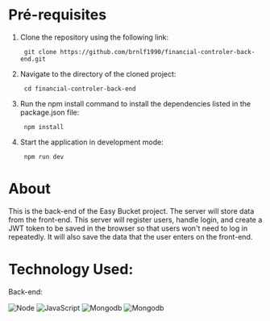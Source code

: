 

# Pré-requisites

1. Clone the repository using the following link:

        git clone https://github.com/brnlf1990/financial-controler-back-end.git

2. Navigate to the directory of the cloned project:

        cd financial-controler-back-end

3. Run the npm install command to install the dependencies listed in the package.json file:
   
        npm install

4. Start the application in development mode:
        
        npm run dev


# About


This is the back-end of the Easy Bucket project. The server will store data from the front-end. This server will register users, handle login, and create a JWT token to be saved in the browser so that users won't need to log in repeatedly. It will also save the data that the user enters on the front-end.


# Technology Used:
Back-end:

<img align="center" alt="Node" src="https://img.shields.io/badge/Node.js-43853D?style=for-the-badge&logo=node.js&logoColor=white">
<img align="center" alt="JavaScript" src="https://img.shields.io/badge/JavaScript-F7DF1E?style=for-the-badge&logo=javascript&logoColor=black">
<img align="center" alt="Mongodb" src="https://img.shields.io/badge/MongoDB-4EA94B?style=for-the-badge&logo=mongodb&logoColor=white">
<img align="center" alt="Mongodb" src="https://img.shields.io/badge/Express.js-404D59?style=for-the-badge">

